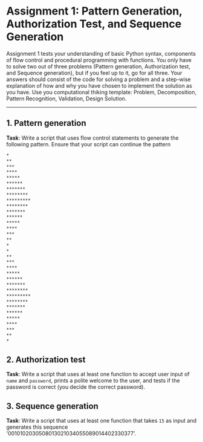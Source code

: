 # Assignment 1: Pattern Generation, Authorization Test, and Sequence Generation #

Assignment 1 tests your understanding of basic Python syntax, components of flow control and procedural programming with functions. You only have to solve two out of three problems (Pattern generation, Authorization test, and Sequence generation), but if you feel up to it, go for all three. Your answers should consist of the code for solving a problem and a step-wise explanation of how and why you have chosen to implement the solution as you have. Use you computational thiking template: Problem, Decomposition, Pattern Recognition, Validation, Design Solution.

---

## 1. Pattern generation ##

__Task__: Write a script that uses flow control statements to generate the following pattern. Ensure that your script can continue the pattern

```sh
*
**
***
****
*****
******
*******
********
*********
********
*******
******
*****
****
***
**
*
*
**
***
****
*****
******
*******
********
*********
********
*******
******
*****
****
***
**
*
```

## 2. Authorization test ##

__Task__: Write a script that uses at least one function to accept user input of `name` and `password`, prints a polite welcome to the user, and tests if the password is correct (you decide the correct password).

## 3. Sequence generation ##

__Task__: Write a script that uses at least one function that takes `15` as input and generates this sequence '0010102030508013021034055089014402330377'.
